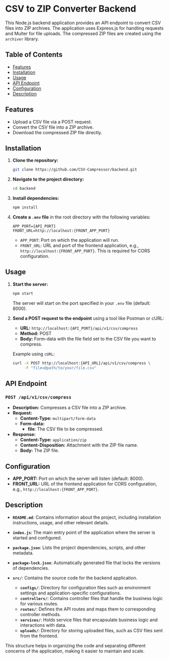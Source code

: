 # CSV to ZIP Converter Backend

This Node.js backend application provides an API endpoint to convert CSV files into ZIP archives. The application uses Express.js for handling requests and Multer for file uploads. The compressed ZIP files are created using the `archiver` library.

## Table of Contents

- [Features](#features)
- [Installation](#installation)
- [Usage](#usage)
- [API Endpoint](#api-endpoint)
- [Configuration](#configuration)
- [Description](#description)

## Features

- Upload a CSV file via a POST request.
- Convert the CSV file into a ZIP archive.
- Download the compressed ZIP file directly.

## Installation

1. **Clone the repository:**

    ```bash
    git clone https://github.com/CSV-Compressor/backend.git
    ```

2. **Navigate to the project directory:**

    ```bash
    cd backend
    ```

3. **Install dependencies:**

    ```bash
    npm install
    ```

4. **Create a `.env` file** in the root directory with the following variables:

    ```env
    APP_PORT={API_PORT}
    FRONT_URL=http://localhost:{FRONT_APP_PORT}
    ```

    - `APP_PORT`: Port on which the application will run.
    - `FRONT_URL`: URL and port of the frontend application, e.g., `http://localhost:{FRONT_APP_PORT}`. This is required for CORS configuration.

## Usage

1. **Start the server:**

    ```bash
    npm start
    ```

    The server will start on the port specified in your `.env` file (default: 8000).

2. **Send a POST request to the endpoint** using a tool like Postman or cURL:

    - **URL:** `http://localhost:{API_PORT}/api/v1/csv/compress`
    - **Method:** POST
    - **Body:** Form-data with the file field set to the CSV file you want to compress.

    Example using `cURL`:

    ```bash
    curl -X POST http://localhost:{API_URL}/api/v1/csv/compress \
         -F "file=@path/to/your/file.csv"
    ```

## API Endpoint

### `POST /api/v1/csv/compress`

- **Description:** Compresses a CSV file into a ZIP archive.
- **Request:**
  - **Content-Type:** `multipart/form-data`
  - **Form-data:**
    - **file**: The CSV file to be compressed.
- **Response:**
  - **Content-Type:** `application/zip`
  - **Content-Disposition:** Attachment with the ZIP file name.
  - **Body:** The ZIP file.

## Configuration

- **APP_PORT:** Port on which the server will listen (default: 8000).
- **FRONT_URL:** URL of the frontend application for CORS configuration, e.g., `http://localhost:{FRONT_APP_PORT}`.

## Description

- **`README.md`**: Contains information about the project, including installation instructions, usage, and other relevant details.

- **`index.js`**: The main entry point of the application where the server is started and configured.

- **`package.json`**: Lists the project dependencies, scripts, and other metadata.

- **`package-lock.json`**: Automatically generated file that locks the versions of dependencies.

- **`src/`**: Contains the source code for the backend application.
  - **`configs/`**: Directory for configuration files such as environment settings and application-specific configurations.
  - **`controllers/`**: Contains controller files that handle the business logic for various routes.
  - **`routes/`**: Defines the API routes and maps them to corresponding controller methods.
  - **`services/`**: Holds service files that encapsulate business logic and interactions with data.
  - **`uploads/`**: Directory for storing uploaded files, such as CSV files sent from the frontend.

This structure helps in organizing the code and separating different concerns of the application, making it easier to maintain and scale.

